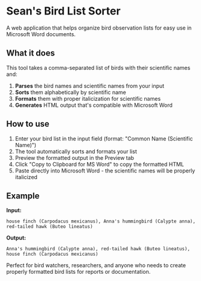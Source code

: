 # Sean's Bird List Sorter

A web application that helps organize bird observation lists for easy use in Microsoft Word documents.

## What it does

This tool takes a comma-separated list of birds with their scientific names and:

1. **Parses** the bird names and scientific names from your input
2. **Sorts** them alphabetically by scientific name
3. **Formats** them with proper italicization for scientific names
4. **Generates** HTML output that's compatible with Microsoft Word

## How to use

1. Enter your bird list in the input field (format: "Common Name (Scientific Name)")
2. The tool automatically sorts and formats your list
3. Preview the formatted output in the Preview tab
4. Click "Copy to Clipboard for MS Word" to copy the formatted HTML
5. Paste directly into Microsoft Word - the scientific names will be properly italicized

## Example

**Input:**
```
house finch (Carpodacus mexicanus), Anna's hummingbird (Calypte anna), red-tailed hawk (Buteo lineatus)
```

**Output:**
```
Anna's hummingbird (Calypte anna), red-tailed hawk (Buteo lineatus), house finch (Carpodacus mexicanus)
```

Perfect for bird watchers, researchers, and anyone who needs to create properly formatted bird lists for reports or documentation.

